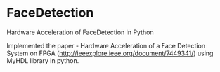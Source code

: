 # FaceDetection
Hardware Acceleration of FaceDetection in Python

Implemented the paper - Hardware Acceleration of a Face Detection System on FPGA (http://ieeexplore.ieee.org/document/7449341/)
using MyHDL library in python.

